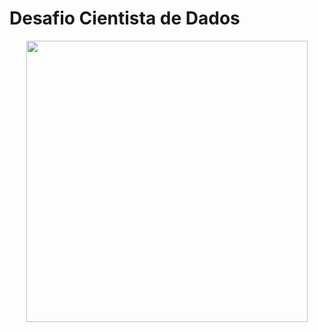 # Desafio Cientista de Dados

<div align="center">
  <img src="https://github.com/KellyPLSilva/LH_CD/assets/88354075/860cb0bf-03f2-4123-a75a-c541243477f4" width="450"/>
